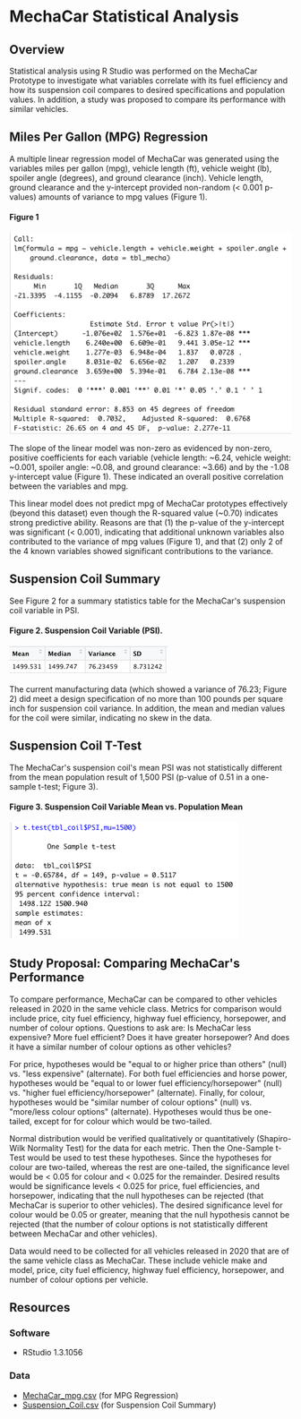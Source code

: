 # MechaCar Statistical Analysis

## Overview
Statistical analysis using R Studio was performed on the MechaCar Prototype to investigate what variables correlate with its fuel efficiency and how its suspension coil compares to desired specifications and population values. In addition, a study was proposed to compare its performance with similar vehicles. 

## Miles Per Gallon (MPG) Regression
A multiple linear regression model of MechaCar was generated using the variables miles per gallon (mpg), vehicle length (ft), vehicle weight (lb), spoiler angle (degrees), and ground clearance (inch). Vehicle length, ground clearance and the y-intercept provided non-random (< 0.001 p-values) amounts of variance to mpg values (Figure 1).

#### Figure 1
![summary_mlr.png](figures/summary_mlr.png)

The slope of the linear model was non-zero as evidenced by non-zero, positive coefficients for each variable (vehicle length: ~6.24, vehicle weight: ~0.001, spoiler angle: ~0.08, and ground clearance: ~3.66) and by the -1.08 y-intercept value (Figure 1). These indicated an overall positive correlation between the variables and mpg.

This linear model does not predict mpg of MechaCar prototypes effectively (beyond this dataset) even though the R-squared value (~0.70) indicates strong predictive ability. Reasons are that (1) the p-value of the y-intercept was significant (< 0.001), indicating that additional unknown variables also contributed to the variance of mpg values (Figure 1), and that (2) only 2 of the 4 known variables showed significant contributions to the variance.

## Suspension Coil Summary
See Figure 2 for a summary statistics table for the MechaCar's suspension coil variable in PSI.

#### Figure 2. Suspension Coil Variable (PSI).
![suspensioncoil_summary.png](figures/suspensioncoil_summary.png)

The current manufacturing data (which showed a variance of 76.23; Figure 2) did meet a design specification of no more than 100 pounds per square inch for suspension coil variance. In addition, the mean and median values for the coil were similar, indicating no skew in the data. 

## Suspension Coil T-Test
The MechaCar's suspension coil's mean PSI was not statistically different from the mean population result of 1,500 PSI (p-value of 0.51 in a one-sample t-test; Figure 3).

#### Figure 3. Suspension Coil Variable Mean vs. Population Mean
![t_test.png](figures/t_test.png)

## Study Proposal: Comparing MechaCar's Performance
To compare performance, MechaCar can be compared to other vehicles released in 2020 in the same vehicle class. Metrics for comparison would include price, city fuel efficiency, highway fuel efficiency, horsepower, and number of colour options. Questions to ask are: Is MechaCar less expensive? More fuel efficient? Does it have greater horsepower? And does it have a similar number of colour options as other vehicles? 

For price, hypotheses would be "equal to or higher price than others" (null) vs. "less expensive" (alternate). For both fuel efficiencies and horse power, hypotheses would be "equal to or lower fuel efficiency/horsepower" (null) vs. "higher fuel efficiency/horsepower" (alternate). Finally, for colour, hypotheses would be "similar number of colour options" (null) vs. "more/less colour options" (alternate). Hypotheses would thus be one-tailed, except for for colour which would be two-tailed. 

Normal distribution would be verified qualitatively or quantitatively (Shapiro-Wilk Normality Test) for the data for each metric. Then the One-Sample t-Test would be used to test these hypotheses. Since the hypotheses for colour are two-tailed, whereas the rest are one-tailed, the significance level would be < 0.05 for colour and < 0.025 for the remainder. Desired results would be significance levels < 0.025 for price, fuel efficiencies, and horsepower, indicating that the null hypotheses can be rejected (that MechaCar is superior to other vehicles). The desired significance level for colour would be 0.05 or greater, meaning that the null hypothesis cannot be rejected (that the number of colour options is not statistically different between MechaCar and other vehicles).

Data would need to be collected for all vehicles released in 2020 that are of the same vehicle class as MechaCar. These include vehicle make and model, price, city fuel efficiency, highway fuel efficiency, horsepower, and number of colour options per vehicle. 

## Resources
### Software
- RStudio 1.3.1056

### Data
- [MechaCar_mpg.csv](data/MechaCar_mpg.csv) (for MPG Regression)
- [Suspension_Coil.csv](data/Suspension_Coil.csv) (for Suspension Coil Summary)